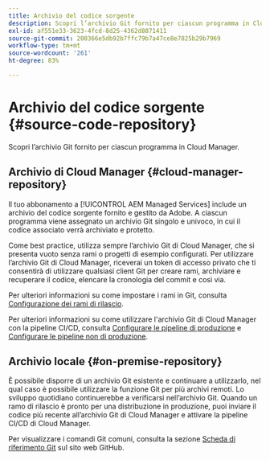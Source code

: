 ```yaml
---
title: Archivio del codice sorgente
description: Scopri l’archivio Git fornito per ciascun programma in Cloud Manager.
exl-id: af551e33-3623-4fcd-8d25-4362d8871411
source-git-commit: 200366e5db92b7ffc79b7a47ce8e7825b29b7969
workflow-type: tm+mt
source-wordcount: '261'
ht-degree: 83%

---
```



# Archivio del codice sorgente {#source-code-repository}

Scopri l’archivio Git fornito per ciascun programma in Cloud Manager.

## Archivio di Cloud Manager {#cloud-manager-repository}

Il tuo abbonamento a [!UICONTROL AEM Managed Services] include un archivio del codice sorgente fornito e gestito da Adobe. A ciascun programma viene assegnato un archivio Git singolo e univoco, in cui il codice associato verrà archiviato e protetto.

Come best practice, utilizza sempre l’archivio Git di Cloud Manager, che si presenta vuoto senza rami o progetti di esempio configurati. Per utilizzare l’archivio Git di Cloud Manager, riceverai un token di accesso privato che ti consentirà di utilizzare qualsiasi client Git per creare rami, archiviare e recuperare il codice, elencare la cronologia del commit e così via.

Per ulteriori informazioni su come impostare i rami in Git, consulta [Configurazione dei rami di rilascio](/help/getting-started/configuring-branches.md).

Per ulteriori informazioni su come utilizzare l&#39;archivio Git di Cloud Manager con la pipeline CI/CD, consulta [Configurare le pipeline di produzione](/help/using/production-pipelines.md) e [Configurare le pipeline non di produzione](/help/using/non-production-pipelines.md).

## Archivio locale {#on-premise-repository}

È possibile disporre di un archivio Git esistente e continuare a utilizzarlo, nel qual caso è possibile utilizzare la funzione Git per più archivi remoti. Lo sviluppo quotidiano continuerebbe a verificarsi nell’archivio Git. Quando un ramo di rilascio è pronto per una distribuzione in produzione, puoi inviare il codice più recente all’archivio Git di Cloud Manager e attivare la pipeline CI/CD di Cloud Manager.

Per visualizzare i comandi Git comuni, consulta la sezione [Scheda di riferimento Git](https://education.github.com/git-cheat-sheet-education.pdf) sul sito web GitHub.
